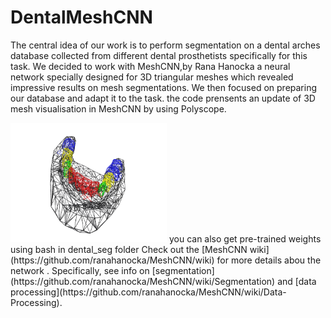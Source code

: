 # DentalMeshCNN
The central idea of our work is to perform segmentation on a dental
arches database collected from different dental prosthetists specifically
for this task.
We decided to work with MeshCNN,by Rana Hanocka
a neural network specially designed for 3D triangular meshes which
revealed impressive results on mesh segmentations. We then focused
on preparing our database and adapt it to the task.
the code prensents an update of 3D mesh visualisation in MeshCNN by using Polyscope.

<img src="imgs/Capture.PNG" width="250 px"/> 
you can also get pre-trained weights using bash in dental_seg folder
Check out the [MeshCNN wiki](https://github.com/ranahanocka/MeshCNN/wiki) for more details abou the network . Specifically, see info on [segmentation](https://github.com/ranahanocka/MeshCNN/wiki/Segmentation) and [data processing](https://github.com/ranahanocka/MeshCNN/wiki/Data-Processing).

